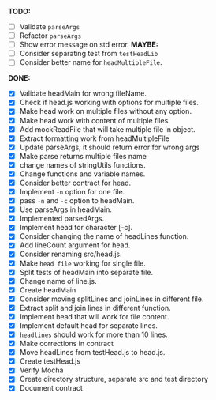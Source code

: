 **TODO:**
- [ ] Validate `parseArgs`
- [ ] Refactor `parseArgs`
- [ ] Show error message on std error.
**MAYBE:**
- [ ] Consider separating test from `testHeadLib`
- [ ] Consider better name for `headMultipleFile`.

**DONE:**
- [x] Validate headMain for wrong fileName.
- [x] Check if head.js working with options for multiple files.
- [x] Make head work on multiple files without any option.
- [x] Make head work with content of multiple files.
- [x] Add mockReadFile that will take multiple file in object.
- [x] Extract formatting work from headMultipleFile
- [x] Update parseArgs, it should return error for wrong args
- [x] Make parse returns multiple files name
- [x] change names of stringUtils functions.
- [x] Change functions and variable names.
- [x] Consider better contract for head.
- [x] Implement `-n` option for one file.
- [x] pass `-n` and `-c` option to headMain.
- [x] Use parseArgs in headMain.
- [x] Implemented parsedArgs.
- [x] Implement head for character [-c].
- [x] Consider changing the name of headLines function.
- [x] Add lineCount argument for head.
- [x] Consider renaming src/head.js.
- [x] Make `head file` working for single file.
- [x] Split tests of headMain into separate file.
- [x] Change name of line.js.
- [x] Create headMain
- [x] Consider moving splitLines and joinLines in different file.
- [x] Extract split and join lines in different function.
- [x] Implement head that will work for file content.
- [x] Implement default head for separate lines.
- [x] `headlines` should work for more than 10 lines.
- [x] Make corrections in contract
- [x] Move headLines from testHead.js to head.js.
- [x] Create testHead.js
- [x] Verify Mocha 
- [x] Create directory structure, separate src and test directory
- [x] Document contract
